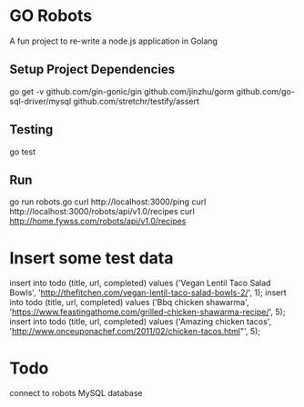 # GO Robots

A fun project to re-write a node.js application in Golang

## Setup Project Dependencies

go get -v github.com/gin-gonic/gin github.com/jinzhu/gorm github.com/go-sql-driver/mysql github.com/stretchr/testify/assert

## Testing

go test

## Run

go run robots.go
curl http://localhost:3000/ping
curl http://localhost:3000/robots/api/v1.0/recipes
curl http://home.fywss.com/robots/api/v1.0/recipes

# Insert some test data

insert into todo (title, url, completed) values ('Vegan Lentil Taco Salad Bowls', 'http://thefitchen.com/vegan-lentil-taco-salad-bowls-2/', 1);
insert into todo (title, url, completed) values ('Bbq chicken shawarma', 'https://www.feastingathome.com/grilled-chicken-shawarma-recipe/', 5);
insert into todo (title, url, completed) values ('Amazing chicken tacos', 'http://www.onceuponachef.com/2011/02/chicken-tacos.html"', 5);


# Todo

connect to robots MySQL database
